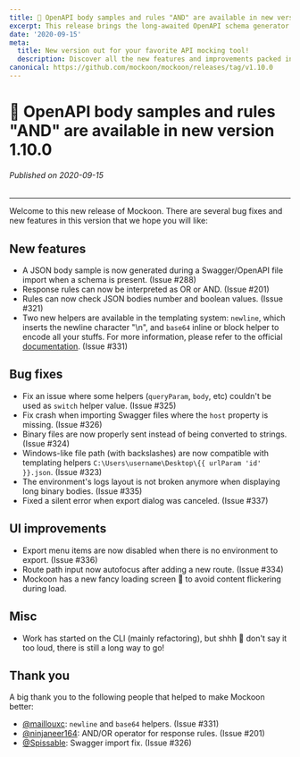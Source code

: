 ```yaml
---
title: 👀 OpenAPI body samples and rules "AND" are available in new version 1.10.0
excerpt: This release brings the long-awaited OpenAPI schema generator and rules interpretation as "AND" together with the usual bug fixes.
date: '2020-09-15'
meta:
  title: New version out for your favorite API mocking tool!
  description: Discover all the new features and improvements packed in this release. 👀 OpenAPI body samples, rules "AND" and bug fixes.
canonical: https://github.com/mockoon/mockoon/releases/tag/v1.10.0
---
```


# 👀 OpenAPI body samples and rules "AND" are available in new version 1.10.0

###### Published on 2020-09-15

___ 

Welcome to this new release of Mockoon. There are several bug fixes and new features in this version that we hope you will like:

## New features 

- A JSON body sample is now generated during a Swagger/OpenAPI file import when a schema is present. (Issue #288) 
- Response rules can now be interpreted as OR or AND. (Issue #201)
- Rules can now check JSON bodies number and boolean values. (Issue #321)
- Two new helpers are available in the templating system: `newline`, which inserts the newline character "\n", and `base64` inline or block helper to encode all your stuffs. For more information, please refer to the official [documentation](https://mockoon.com/docs/latest/templating/overview/). (Issue #331)

## Bug fixes

- Fix an issue where some helpers (`queryParam`, `body`, etc) couldn't be used as `switch` helper value. (Issue #325)
- Fix crash when importing Swagger files where the `host` property is missing. (Issue #326)
- Binary files are now properly sent instead of being converted to strings. (Issue #324)
- Windows-like file path (with backslashes) are now compatible with templating helpers `C:\Users\username\Desktop\{{ urlParam 'id' }}.json`. (Issue #323)
- The environment's logs layout is not broken anymore when displaying long binary bodies. (Issue #335)
- Fixed a silent error when export dialog was canceled. (Issue #337)

## UI improvements

- Export menu items are now disabled when there is no environment to export. (Issue #336)
- Route path input now autofocus after adding a new route. (Issue #334)
- Mockoon has a new fancy loading screen 👀 to avoid content flickering during load.

## Misc

- Work has started on the CLI (mainly refactoring), but shhh 🤫 don't say it too loud, there is still a long way to go!

## Thank you

A big thank you to the following people that helped to make Mockoon better:

- [@maillouxc](https://github.com/maillouxc): `newline` and `base64` helpers. (Issue #331)
- [@ninjaneer164](https://github.com/ninjaneer164): AND/OR operator for response rules. (Issue #201)
- [@Spissable](https://github.com/Spissable): Swagger import fix. (Issue #326)
